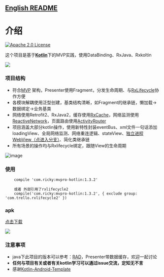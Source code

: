 ﻿   
## [English README](https://github.com/vihuela/Kotlin-mvpro/blob/master/README_EN.md "English README") ##

# 介绍 

[![Apache 2.0 License](https://img.shields.io/badge/license-Apache%202.0-blue.svg?style=flat)](http://www.apache.org/licenses/LICENSE-2.0.html)



这个项目是基于[**Kotlin**](https://kotlinlang.org)下的MVP实践，使用DataBinding、RxJava、Rxkoltin

![](http://i.imgur.com/TeDm72X.png)

### 项目结构



- 符合[MVP](https://en.wikipedia.org/wiki/Model%E2%80%93view%E2%80%93presenter) 架构，Presenter使用Fragment，分发生命周期、与[RxLifecycle](https://github.com/trello/RxLifecycle "RxLifecycle")协作方便
- 各模块解耦使用泛型创建，基类结构清晰，如Fragment的继承链，懒加载->数据绑定->业务基类
- 网络使用Retrofit2、RxJava2，缓存使用[RxCache](https://github.com/VictorAlbertos/RxCache "RxCache")，网络监测使用[ReactiveNetwork](https://github.com/pwittchen/ReactiveNetwork "ReactiveNetwork")，页面路由使用[ActivityRouter](https://github.com/mzule/ActivityRouter "ActivityRouter")
- 项目涵盖大部分kotlin操作，使用新特性封装eventBus、xml文件一句话添加loadingView、全局网络监测、网络重连逻辑、stateView、[独立进程WebView（点进入分支）](https://github.com/vihuela/Kotlin-mvpro/tree/webViewMulProcess "独立进程WebView分支")、简化类继承链
- 所有场景的操作均与Rxlifecycle绑定，跟随View的生命周期


![image](https://github.com/vihuela/Kotlin-mvpro/blob/master/gifdemo.gif ) 

### 使用

		compile 'com.ricky:mvpro-kotlin:1.3.2'

		或者 外部引用了rxlifecycle2
		compile('com.ricky:mvpro-kotlin:1.3.2', { exclude group: 'com.trello.rxlifecycle2' })

### apk

[点击下载](https://www.pgyer.com/naXB "点击下载")

![](https://www.pgyer.com/app/qrcode/naXB)

### 注意事项

- java下此项目的版本可以参考：[RAD](https://github.com/vihuela/RAD)，Presenter带数据缓存，欢迎一起讨论
- **任何与项目有关或者有关kotlin学习可以通过issue交流，定知无不言**
- 感谢[Kotlin-Android-Template](https://github.com/nekocode/Kotlin-Android-Template "Kotlin-Android-Template")
